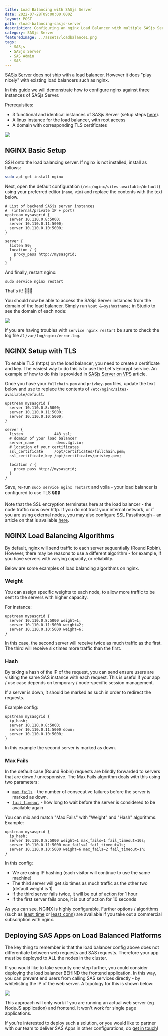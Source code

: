 ```yaml
---
title: Load Balancing with SASjs Server
date: 2022-07-28T09:00:00.000Z
layout: POST
path: /load-balancing-sasjs-server
description: Configuring an nginx Load Balancer with multiple SASjs Server Instances
category: SASjs Server
featuredImage: ../assets/loadbalance1.png
tags:
  - SASjs
  - SASjs Server
  - SAS Admin
  - SAS
---
```


[SASjs Server](https://server.sasjs.io) does not ship with a load balancer.  However it does "play nicely" with existing load balancers such as nginx.

In this guide we will demonstrate how to configure nginx against three instances of SASjs Server.

Prerequisites:

* 3 functional and identical instances of SASjs Server (setup steps [here](/sasjs-server-on-vps)).
* A linux instance for the load balancer, with root access
* A domain with corresponding TLS certificates

![](../assets/loadbalance1.png)


## NGINX Basic Setup

SSH onto the load balancing server.  If nginx is not installed, install as follows:

```bash
sudo apt-get install nginx
```

Next, open the default configuration (`/etc/nginx/sites-available/default`) using your preferred editor (`nano`, `vim`) and replace the contents with the text below.

```
# List of backend SASjs server instances
#  (internal/private IP + port)
upstream mysasgrid {
  server 10.110.0.8:5000;
  server 10.110.0.11:5000;
  server 10.110.0.10:5000;
}

server {
  listen 80;
  location / {
    proxy_pass http://mysasgrid;
  }
}
```

And finally, restart nginx:

```
sudo service nginx restart
```

That's it! 🚀🚀🚀

You should now be able to access the SASjs Server instances from the domain of the load balancer.  Simply run `%put &=syshostname;` in Studio to see the domain of each node:

![](../assets/loadbalance.gif)


If you are having troubles with `service nginx restart` be sure to check the log file at `/var/log/nginx/error.log`.


## NGINX Setup with TLS

To enable TLS (https) on the load balancer, you need to create a certificate and key.  The easiest way to do this is to use the Let's Encrypt service.  An example of how to do this is provided in [SASjs Server on VPS](/sasjs-server-on-vps) article.

Once you have your `fullchain.pem` and `privkey.pem` files, update the text below and use to replace the contents of `/etc/nginx/sites-available/default`.

```
upstream mysasgrid {
  server 10.110.0.8:5000;
  server 10.110.0.11:5000;
  server 10.110.0.10:5000;
}

server {
  listen              443 ssl;
  # domain of your load balancer
  server_name          demo.4gl.io;
  # location of your certificates
  ssl_certificate     /opt/certificates/fullchain.pem;
  ssl_certificate_key /opt/certificates/privkey.pem;

  location / {
    proxy_pass http://mysasgrid;
  }
}
```

Save, re-run `sudo service nginx restart` and voila - your load balancer is configured to use TLS 🔒🔒🔒

Note that the SSL encryption terminates here at the load balancer - the node traffic runs over http. If you do not trust your internal network, or if you are using external nodes, you may also configure SSL Passthrough - an article on that is available [here](https://www.cyberciti.biz/faq/configure-nginx-ssltls-passthru-with-tcp-load-balancing/).


## NGINX Load Balancing Algorithms

By default, nginx will send traffic to each server sequentially (Round Robin).  However, there may be reasons to use a different algorithm - for example, if you have servers with varying capacity, or reliability.

Below are some examples of load balancing algorithms on nginx.

### Weight

You can assign specific weights to each node, to allow more traffic to be sent to the servers with higher capacity.

For instance:

```
upstream mysasgrid {
  server 10.110.0.8:5000 weight=1;
  server 10.110.0.11:5000 weight=2;
  server 10.110.0.10:5000 weight=6;
}
```

In this case, the second server will receive twice as much traffic as the first.  The third will receive six times more traffic than the first.

### Hash

By taking a hash of the IP of the request, you can send ensure users are visiting the same SAS instance with each request.  This is useful if your app / use case depends on temporary / node-specific session management.

If a server is down, it should be marked as such in order to redirect the requests.

Example config:

```
upstream mysasgrid {
  ip_hash;
  server 10.110.0.8:5000;
  server 10.110.0.11:5000 down;
  server 10.110.0.10:5000;
}
```

In this example the second server is marked as down.


### Max Fails

In the default case (Round Robin) requests are blindly forwarded to servers that are down / unresponsive.  The Max Fails algorithm deals with this using two parameters:

* [`max_fails`](https://nginx.org/en/docs/http/ngx_http_upstream_module.html#max_fails) - the number of consecutive failures before the server is marked as down.
* [`fail_timeout`](https://nginx.org/en/docs/http/ngx_http_upstream_module.html#fail_timeout) - how long to wait before the server is considered to be available again

You can mix and match "Max Fails" with "Weight" and "Hash" algorithms.  Example:

```
upstream mysasgrid {
  ip_hash;
  server 10.110.0.8:5000 weight=1 max_fails=1 fail_timeout=10s;
  server 10.110.0.11:5000 max_fails=1 fail_timeout=1s;
  server 10.110.0.10:5000 weight=6 max_fails=2 fail_timeout=1h;
}
```

In this config:

* We are using IP hashing (each visitor will continue to use the same machine)
* The third server will get six times as much traffic as the other two (default weight is 1)
* If the third server fails twice, it will be out of action for 1 hour
* If the first server fails once, it is out of action for 10 seconds


As you can see, NGINX is highly configurable.  Further options / algorithms (such as [least_time](https://nginx.org/en/docs/http/ngx_http_upstream_module.html#least_time) or [least_conn](https://nginx.org/en/docs/http/ngx_http_upstream_module.html#least_conn)) are available if you take out a commercial subscription with nginx.

## Deploying SAS Apps on Load Balanced Platforms

The key thing to remember is that the load balancer config above does not differentiate between web requests and SAS requests.  Therefore your app must be deployed to ALL the nodes in the cluster.

If you would like to take security one step further, you could consider deploying the load balancer BEHIND the frontend application.  In this way, you can prevent end users from calling SAS services directly - by whitelisting the IP of the web server.  A topology for this is shown below:

![](../assets/loadbalance2.png)

This approach will only work if you are running an actual web server (eg NodeJS application) and frontend.  It won't work for single page applications.

If you're interested to deploy such a solution, or you would like to partner with our team to deliver SAS Apps in other configurations, do [get in touch](/contact/)!
